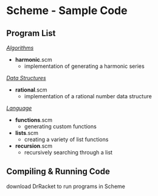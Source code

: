Scheme - Sample Code
====================

Program List
------------

[*Algorithms*](/Scheme/Algorithms)

-  **harmonic**.scm
    - implementation of generating a harmonic series

[*Data Structures*](/Scheme/DataStructures)

-  **rational**.scm
    - implementation of a rational number data structure

[*Language*](/Scheme/Language)

-  **functions**.scm
    - generating custom functions
-  **lists**.scm
    - creating a variety of list functions
-  **recursion**.scm
    - recursively searching through a list

Compiling & Running Code
------------------------

download DrRacket to run programs in Scheme
